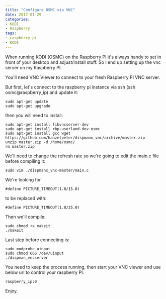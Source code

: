 ```yaml
---
title: "Configure OSMC via VNC"
date: 2017-01-29
categories:
- KODI
- Raspberry
tags:
- raspberry pi
- KODI
---
```


When running KODI (OSMC) on the Raspberry PI it's always handy to set in front of your desktop and adjust/install stuff.
So I end up setting up the vnc server on my Raspberry PI.

You'll need VNC Viewer to connect to your fresh Raspberry PI VNC server.

But first, let's connect to the raspberry pi instance via ssh (ssh osmc@raspberry_ip) and update it:

```Shell
sudo apt-get update
sudo apt-get upgrade
```

then you will need to install:

```Shell
sudo apt-get install libvncserver-dev
sudo apt-get install rbp-userland-dev-osmc
sudo apt-get install gcc wget https://github.com/hanzelpeter/dispmanx_vnc/archive/master.zip
unzip master.zip -d /home/osmc/
rm master.zip
```

We'll need to change the refresh rate so we're going to edit the main.c file before compiling it:
```Shell
sudo vim ./dispmanx_vnc-master/main.c
```

We're looking for
```
#define PICTURE_TIMEOUT(1.0/15.0)
```
to be replaced with:
```
#define PICTURE_TIMEOUT(1.0/25.0)
```
Then we'll compile:
```Shell
sudo chmod +x makeit
./makeit
```
Last step before connecting is:
```Shell
sudo modprobe uinput
sudo chmod 666 /dev/uinput
./dispman_vncserver
```
You need to keep the process running, then start your VNC viewer and use below url to control your raspberry PI.

```
raspberry_ip:0
```
Enjoy.
